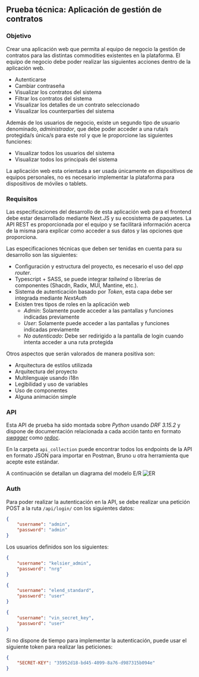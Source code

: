 ## Prueba técnica: Aplicación de gestión de contratos
### Objetivo
Crear una aplicación web que permita al equipo de negocio la gestión de contratos para las distintas commodities
existentes en la plataforma. El equipo de negocio debe poder realizar las siguientes acciones dentro de la aplicación web.
- Autenticarse
- Cambiar contraseña
- Visualizar los contratos del sistema
- Filtrar los contratos del sistema
- Visualizar los detalles de un contrato seleccionado
- Visualizar los counterparties del sistema

Además de los usuarios de negocio, existe un segundo tipo de usuario denominado, *administrador*, que debe poder acceder a una ruta/s protegida/s única/s para este rol y que le proporcione las siguientes funciones:
- Visualizar todos los usuarios del sistema
- Visualizar todos los principals del sistema

La aplicación web esta orientada a ser usada únicamente en dispositivos de equipos personales, no es necesario
implementar la plataforma para dispositivos de móviles o tablets.


### Requisitos
Las especificaciones del desarrollo de esta aplicación web para el frontend debe estar desarrollado mediante Next.JS
y su ecosistema de paquetes. La API REST es proporcionada por el equipo y se facilitará información acerca de la misma para explicar como acceder a sus datos y las opciones que proporciona.

Las especificaciones técnicas que deben ser tenidas en cuenta para su desarrollo son las siguientes:
- Configuración y estructura del proyecto, es necesario el uso del *app router*.
- Typescript + SASS, se puede integrar *tailwind* o librerías de componentes (Shacdn, Radix, MUI, Mantine, etc.).
- Sistema de autenticación basado por *Token*, esta capa debe ser integrada mediante *NextAuth*
- Existen tres tipos de roles en la aplicación web
    - *Admin*: Solamente puede acceder a las pantallas y funciones indicadas previamente
    - *User*: Solamente puede acceder a las pantallas y funciones indicadas previamente
    - *No autenticado*: Debe ser redirigido a la pantalla de login cuando intenta acceder a una ruta protegida

Otros aspectos que serán valorados de manera positiva son:
- Arquitectura de estilos utilizada
- Arquitectura del proyecto
- Multilenguaje usando i18n
- Legibilidad y uso de variables
- Uso de componentes
- Alguna animación simple


### API
Esta API de prueba ha sido montada sobre *Python* usando *DRF 3.15.2* y dispone de documentación relacionada a cada acción
tanto en formato [*swagger*](http://178.33.249.178:8002/api/schema/swagger-ui/) como [*redoc*](http://178.33.249.178:8002/api/schema/redoc/).

En la carpeta `api_collection` puede encontrar todos los endpoints de la API en formato JSON para importar en
Postman, Bruno u otra herramienta que acepte este estándar.

A continuación se detallan un diagrama del modelo E/R
![ER](resources/ER.png)

### Auth
Para poder realizar la autenticación en la API, se debe realizar una petición POST a la ruta `/api/login/` con los
siguientes datos:
```json
{
	"username": "admin",
	"password": "admin"
}
```

Los usuarios definidos son los siguientes:
```json
{
	"username": "kelsier_admin",
	"password": "nrg"
}
```
```json
{
	"username": "elend_standard",
	"password": "user"
}
```
```json
{
	"username": "vin_secret_key",
	"password": "user"
}
```

Si no dispone de tiempo para implementar la autenticación, puede usar el siguiente token para realizar las peticiones:
```json
{
	"SECRET-KEY": "35952d18-bd45-4099-8a76-d987315b094e"
}
```
